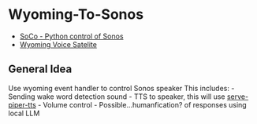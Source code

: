 # Wyoming-To-Sonos


- [SoCo - Python control of Sonos](https://github.com/SoCo/SoCo)
- [Wyoming Voice Satelite](https://github.com/rhasspy/wyoming-satellite/tree/master)

## General Idea

Use wyoming event handler to control Sonos speaker
	This includes:
			- Sending wake word detection sound
			- TTS to speaker, this will use [serve-piper-tts](https://github.com/arunk140/serve-piper-tts/blob/main/Docs.md#endpoints)
			- Volume control
			- Possible...humanfication? of responses using local LLM 

	
